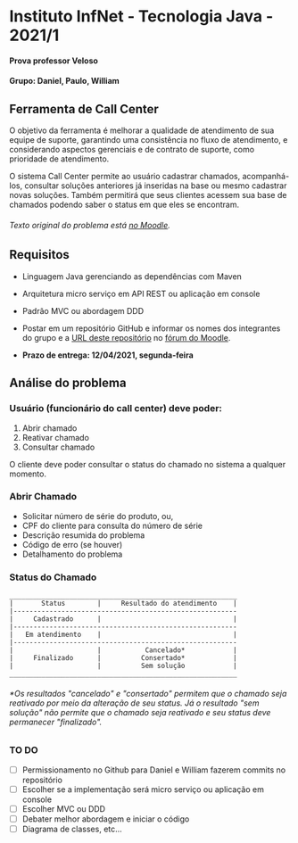 # Instituto InfNet - Tecnologia Java - 2021/1

#### Prova professor Veloso 
#### Grupo: Daniel, Paulo, William


## Ferramenta de Call Center

O objetivo da ferramenta é melhorar a qualidade de atendimento de sua equipe de suporte, garantindo uma consistência no fluxo de atendimento, e considerando aspectos gerenciais e de contrato de suporte, como prioridade de atendimento.

O sistema Call Center permite ao usuário cadastrar chamados, acompanhá-los, consultar soluções anteriores já inseridas na base ou mesmo cadastrar novas soluções. Também permitirá que seus clientes acessem sua base de chamados podendo saber o status em que eles se encontram.

###### Texto original do problema está [no Moodle](https://sae.infnet.edu.br/moodle/mod/forum/view.php?id=333858).


## Requisitos

- Linguagem Java gerenciando as dependências com Maven

- Arquitetura micro serviço em API REST ou aplicação em console

- Padrão MVC ou abordagem DDD

- Postar em um repositório GitHub e informar os nomes dos integrantes do grupo e a [URL deste repositório](https://github.com/pgurjao/callcentermanager-dpw.git) no [fórum do Moodle](https://sae.infnet.edu.br/moodle/mod/forum/view.php?id=333858).

- **Prazo de entrega: 12/04/2021, segunda-feira**


## Análise do problema

### Usuário (funcionário do call center) deve poder:

1. Abrir chamado
2. Reativar chamado
3. Consultar chamado

O cliente deve poder consultar o status do chamado no sistema a qualquer momento.

### Abrir Chamado

- Solicitar número de série do produto, ou,
- CPF do cliente para consulta do número de série
- Descrição resumida do problema
- Código de erro (se houver)
- Detalhamento do problema

### Status do Chamado

```
_________________________________________________________
|       Status        |     Resultado do atendimento    |
|--------------------------------------------------------
|     Cadastrado      |                                 |
|--------------------------------------------------------
|   Em atendimento    |                                 |
|--------------------------------------------------------
|                     |           Cancelado*            |
|     Finalizado      |          Consertado*            |
|                     |          Sem solução            |
_________________________________________________________
```
###### *Os resultados *"cancelado"* e *"consertado"* permitem que o chamado seja reativado por meio da alteração de seu status. Já o resultado *"sem solução"* não permite que o chamado seja reativado e seu status deve permanecer *"finalizado"*.

### TO DO

- [ ] Permissionamento no Github para Daniel e William fazerem commits no repositório
- [ ] Escolher se a implementação será micro serviço ou aplicação em console
- [ ] Escolher MVC ou DDD
- [ ] Debater melhor abordagem e iniciar o código
- [ ] Diagrama de classes, etc...
